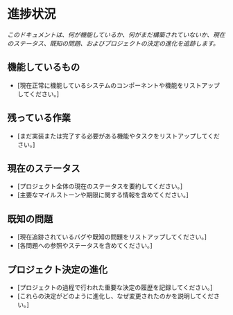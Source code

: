 # 進捗状況

*このドキュメントは、何が機能しているか、何がまだ構築されていないか、現在のステータス、既知の問題、およびプロジェクトの決定の進化を追跡します。*

## 機能しているもの

*   [現在正常に機能しているシステムのコンポーネントや機能をリストアップしてください。]

## 残っている作業

*   [まだ実装または完了する必要がある機能やタスクをリストアップしてください。]

## 現在のステータス

*   [プロジェクト全体の現在のステータスを要約してください。]
*   [主要なマイルストーンや期限に関する情報を含めてください。]

## 既知の問題

*   [現在追跡されているバグや既知の問題をリストアップしてください。]
*   [各問題への参照やステータスを含めてください。]

## プロジェクト決定の進化

*   [プロジェクトの過程で行われた重要な決定の履歴を記録してください。]
*   [これらの決定がどのように進化し、なぜ変更されたのかを説明してください。]
